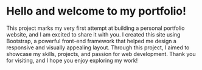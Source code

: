 # Hello and welcome to my portfolio!  

This project marks my very first attempt at building a personal portfolio website, and I am excited to share it with you. I created this site using Bootstrap, a powerful front-end framework that helped me design a responsive and visually appealing layout. Through this project, I aimed to showcase my skills, projects, and passion for web development. Thank you for visiting, and I hope you enjoy exploring my work!